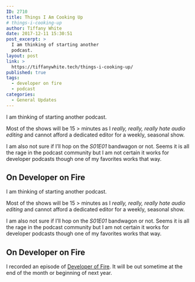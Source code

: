 ```yaml
---
ID: 2710
title: Things I Am Cooking Up
# things-i-cooking-up
author: Tiffany White
date: 2017-12-11 15:30:51
post_excerpt: >
  I am thinking of starting another
  podcast.
layout: post
link: >
  https://tiffanywhite.tech/things-i-cooking-up/
published: true
tags:
  - developer on fire
  - podcast
categories:
  - General Updates
---
```



I am thinking of starting another podcast.

Most of the shows will be 15 > minutes as I *really, really, really hate audio editing* and cannot afford a dedicated editor for a weekly, seasonal show.

I am also not sure if I’ll hop on the *S01E01* bandwagon or not. Seems it is all the rage in the podcast community but I am not certain it works for developer podcasts though one of my favorites works that way.

## On Developer on Fire

I am thinking of starting another podcast.

Most of the shows will be 15 > minutes as I *really, really, really hate audio editing* and cannot afford a dedicated editor for a weekly, seasonal show.

I am also not sure if I’ll hop on the *S01E01* bandwagon or not. Seems it is all the rage in the podcast community but I am not certain it works for developer podcasts though one of my favorites works that way.

## On Developer on Fire

I recorded an episode of [Developer of Fire](http://developeronfire.com/). It will be out sometime at the end of the month or beginning of next year.
